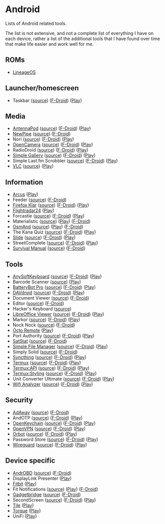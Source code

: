 # Android

Lists of Android related tools.

The list is not extensive, and not a complete list of everything I have on each
device, rather a list of the additional tools that I have found over time that
make life easier and work well for me.

## ROMs

- [LineageOS](https://lineageos.org/)

## Launcher/homescreen

- Taskbar
  ([source](https://github.com/farmerbb/Taskbar))
  ([F-Droid](https://f-droid.org/packages/com.farmerbb.taskbar/))
  ([Play](https://play.google.com/store/apps/details?id=com.farmerbb.taskbar))

## Media

- [AntennaPod](https://antennapod.org/)
  ([source](https://github.com/antennapod/AntennaPod))
  ([F-Droid](https://f-droid.org/packages/de.danoeh.antennapod/))
  ([Play](https://play.google.com/store/apps/details?id=de.danoeh.antennapod))
- [NewPipe](https://newpipe.schabi.org/)
  ([source](https://github.com/TeamNewPipe/NewPipe))
  ([F-Droid](https://f-droid.org/packages/org.schabi.newpipe/))
- Nori
  ([source](https://github.com/tjg1/nori))
  ([F-Droid](https://f-droid.org/packages/io.github.tjg1.nori/))
  ([Play](https://play.google.com/store/apps/details?id=io.github.tjg1.nori))
- [OpenCamera](https://opencamera.sourceforge.io/)
  ([source](https://sourceforge.net/p/opencamera/code/ci/master/tree/))
  ([F-Droid](https://f-droid.org/en/packages/net.sourceforge.opencamera/))
  ([Play](https://play.google.com/store/apps/details?id=net.sourceforge.opencamera))
- RadioDroid
  ([source](https://github.com/segler-alex/RadioDroid))
  ([F-Droid](https://f-droid.org/en/packages/net.programmierecke.radiodroid2/))
  ([Play](https://play.google.com/store/apps/details?id=net.programmierecke.radiodroid2))
- [Simple Gallery](https://simplemobiletools.github.io/)
  ([source](https://github.com/SimpleMobileTools/Simple-Gallery))
  ([F-Droid](https://f-droid.org/packages/com.simplemobiletools.gallery/))
  ([Play](https://play.google.com/store/apps/details?id=com.simplemobiletools.gallery.pro))
- Simple Last.fm Scrobbler
  ([source](https://github.com/tgwizard/sls))
  ([F-Droid](https://f-droid.org/packages/com.adam.aslfms/))
  ([Play](https://play.google.com/store/apps/details?id=com.adam.aslfms))
- [VLC](https://www.videolan.org/)
  ([source](https://code.videolan.org/videolan/vlc-android))
  ([Play](https://play.google.com/store/apps/details?id=org.videolan.vlc))

## Information

- [Arcus](http://arcusweather.com/)
  ([Play](https://play.google.com/store/apps/details?id=com.arcusweather.darksky))
- Feeder
  ([source](https://gitlab.com/spacecowboy/Feeder))
  ([F-Droid](https://f-droid.org/packages/com.nononsenseapps.feeder/))
- [Firefox Klar](https://www.mozilla.org/en-GB/firefox/mobile/)
  ([source](https://github.com/mozilla-mobile/focus-android))
  ([F-Droid](https://f-droid.org/en/packages/org.mozilla.klar/))
  ([Play](https://play.google.com/store/apps/details?id=org.mozilla.focus))
- [Flightradar24](https://www.flightradar24.com)
  ([Play](https://play.google.com/store/apps/details?id=com.flightradar24free))
- Forcastie
  ([source](https://github.com/martykan/forecastie))
  ([F-Droid](https://f-droid.org/packages/cz.martykan.forecastie/))
  ([Play](https://play.google.com/store/apps/details?id=com.casticalabs.forecastie))
- Materialistic
  ([source](https://github.com/hidroh/materialistic))
  ([Play](https://play.google.com/store/apps/details?id=io.github.hidroh.materialistic))
  ([F-Droid](https://f-droid.org/en/packages/io.github.hidroh.materialistic/))
- [OsmAnd](https://osmand.net/)
  ([source](https://github.com/osmandapp/Osmand))
  ([Play](https://play.google.com/store/apps/details?id=net.osmand))
  ([F-Droid](https://f-droid.org/en/packages/net.osmand.plus/))
- The Kana Quiz
  ([source](https://github.com/theblackwidower/KanaQuiz))
  ([F-Droid](https://f-droid.org/packages/com.noprestige.kanaquiz/))
  ([Play](https://play.google.com/store/apps/details?id=com.noprestige.kanaquiz))
- [Slide](https://www.reddit.com/r/slideforreddit)
  ([source](https://github.com/ccrama/Slide))
  ([F-Droid](https://f-droid.org/packages/me.ccrama.redditslide/))
  ([Play](https://play.google.com/store/apps/details?id=me.ccrama.redditslide))
- StreetComplete
  ([source](https://github.com/westnordost/StreetComplete))
  ([F-Droid](https://f-droid.org/packages/de.westnordost.streetcomplete/))
  ([Play](https://play.google.com/store/apps/details?id=de.westnordost.streetcomplete))
- [Survival Manual](https://survivalmanual.github.io/)
  ([source](https://github.com/ligi/SurvivalManual))
  ([F-Droid](https://f-droid.org/packages/org.ligi.survivalmanual/))

## Tools

- [AnySoftKeyboard](http://anysoftkeyboard.github.io/)
  ([source](https://github.com/AnySoftKeyboard/AnySoftKeyboard))
  ([F-Droid](https://f-droid.org/packages/com.menny.android.anysoftkeyboard/<Paste>))
  ([Play](https://play.google.com/store/apps/details?id=com.menny.android.anysoftkeyboard))
- Barcode Scanner
  ([source](https://github.com/zxing/zxing))
  ([Play](https://play.google.com/store/apps/details?id=com.google.zxing.client.android))
- [BatteryBot Pro](https://www.batterybot.info/)
  ([source](https://github.com/darshan-/Battery-Indicator-Pro))
  ([F-Droid](https://f-droid.org/en/packages/com.darshancomputing.BatteryIndicatorPro/))
  ([Play](https://play.google.com/store/apps/details?id=com.darshancomputing.BatteryIndicatorPro))
- [DAVdroid](https://www.davdroid.com/)
  ([source](https://gitlab.com/bitfireAT/davdroid))
  ([F-Droid](https://f-droid.org/en/packages/at.bitfire.davdroid/))
  ([Play](https://play.google.com/store/apps/details?id=at.bitfire.davdroid))
- Document Viewer
  ([source](https://github.com/PrivacyApps/document-viewer))
  ([F-Droid](https://f-droid.org/packages/org.sufficientlysecure.viewer/))
- Editor
  ([source](https://github.com/billthefarmer/editor))
  ([F-Droid](https://f-droid.org/packages/org.billthefarmer.editor/))
- Hacker's Keyboard
  ([source](https://github.com/klausw/hackerskeyboard))
- [LibreOffice Viewer](https://www.libreoffice.org/download/android-viewer/)
  ([source](https://cgit.freedesktop.org/libreoffice/core/tree))
  ([F-Droid](https://f-droid.org/en/packages/org.documentfoundation.libreoffice/))
  ([Play](https://play.google.com/store/apps/details?id=org.documentfoundation.libreoffice))
- Markor
  ([source](https://github.com/gsantner/markor))
  ([F-Droid](https://f-droid.org/packages/net.gsantner.markor/))
  ([Play](https://play.google.com/store/apps/details?id=net.gsantner.markor))
- Nock Nock
  ([source](https://github.com/afollestad/nock-nock))
  ([F-Droid](https://f-droid.org/packages/com.afollestad.nocknock/))
- [Octo Remote](https://sites.google.com/view/octoremote/home)
  ([Play](https://play.google.com/store/apps/details?id=com.kabacon.octoremote))
- Port Authority
  ([source](https://github.com/aaronjwood/PortAuthority))
  ([F-Droid](https://f-droid.org/packages/com.aaronjwood.portauthority/))
  ([Play](https://play.google.com/store/apps/details?id=com.aaronjwood.portauthority.free))
- [SatStat](http://mvglasow.github.io/satstat/index.html)
  ([source](https://github.com/mvglasow/satstat))
  ([F-Droid](https://f-droid.org/packages/com.vonglasow.michael.satstat/))
- [Simple File Manager](https://simplemobiletools.github.io/)
  ([source](https://github.com/SimpleMobileTools/Simple-File-Manager))
  ([F-Droid](https://f-droid.org/packages/com.simplemobiletools.filemanager.pro))
  ([Play](https://play.google.com/store/apps/details?id=com.simplemobiletools.filemanager.pro))
- Simply Solid
  ([source](https://github.com/enricocid/Simply-Solid))
  ([F-Droid](https://f-droid.org/packages/com.enrico.earthquake/))
- [Syncthing](https://syncthing.net)
  ([source](https://github.com/syncthing/syncthing-android))
  ([F-Droid](https://f-droid.org/en/packages/com.nutomic.syncthingandroid/))
  ([Play](https://play.google.com/store/apps/details?id=com.nutomic.syncthingandroid))
- [Termux](https://termux.com/)
  ([source](https://github.com/termux/termux-app))
  ([F-Droid](https://f-droid.org/packages/com.termux/))
  ([Play](https://play.google.com/store/apps/details?id=com.termux))
- [Termux:API](https://termux.com/)
  ([source](https://github.com/termux/termux-api))
  ([F-Droid](https://f-droid.org/en/packages/com.termux.api/))
  ([Play](https://play.google.com/store/apps/details?id=com.termux.api))
- [Termux:Styling](https://termux.com/)
  ([source](https://github.com/termux/termux-styling))
  ([F-Droid](https://f-droid.org/en/packages/com.termux.styling/))
  ([Play](https://play.google.com/store/apps/details?id=com.termux.styling))
- Unit Converter Ultimate
  ([source](https://github.com/physphil/UnitConverterUltimate))
  ([F-Droid](https://f-droid.org/packages/com.physphil.android.unitconverterultimate/))
  ([Play](https://play.google.com/store/apps/details?id=com.physphil.android.unitconverterultimate))
- [Wifi Analyzer](https://vremsoftwaredevelopment.github.io/WiFiAnalyzer/)
  ([source](https://github.com/VREMSoftwareDevelopment/WifiAnalyzer))
  ([F-Droid](https://f-droid.org/packages/com.vrem.wifianalyzer/))
  ([Play](https://play.google.com/store/apps/details?id=com.vrem.wifianalyzer))

## Security

- [AdAway](https://adaway.org/)
  ([source](https://github.com/AdAway/AdAway))
  ([F-Droid](https://f-droid.org/packages/org.adaway/))
- AndOTP
  ([source](https://github.com/andOTP/andOTP))
  ([F-Droid](https://f-droid.org/packages/org.shadowice.flocke.andotp/))
  ([Play](https://play.google.com/store/apps/details?id=org.shadowice.flocke.andotp))
- [OpenKeychain](https://www.openkeychain.org/)
  ([source](https://github.com/open-keychain/open-keychain))
  ([F-Droid](https://f-droid.org/packages/org.sufficientlysecure.keychain/))
  ([Play](https://play.google.com/store/apps/details?id=org.sufficientlysecure.keychain))
- [OpenVPN](http://ics-openvpn.blinkt.de/)
  ([source](https://github.com/schwabe/ics-openvpn))
  ([F-Droid](https://f-droid.org/packages/de.blinkt.openvpn/))
  ([Play](https://play.google.com/store/apps/details?id=de.blinkt.openvpn))
- [Orbot](https://guardianproject.info/apps/orbot/)
  ([source](https://gitweb.torproject.org/orbot.git))
  ([F-Droid](https://guardianproject.info/fdroid/))
  ([Play](https://play.google.com/store/apps/details?id=org.torproject.android))
- Password Store
  ([source](https://github.com/zeapo/Android-Password-Store))
  ([F-Droid](https://f-droid.org/packages/com.zeapo.pwdstore/))
  ([Play](https://play.google.com/store/apps/details?id=com.zeapo.pwdstore))
- [Wireguard](https://www.wireguard.com/)
  ([source](https://git.zx2c4.com/wireguard-android))
  ([F-Droid](https://f-droid.org/en/packages/com.wireguard.android/))
  ([Play](https://play.google.com/store/apps/details?id=com.wireguard.android))

## Device specific

- [AndrOBD](https://github.com/fr3ts0n/AndrOBD/wiki)
  ([source](https://github.com/fr3ts0n/AndrOBD))
  ([F-Droid](https://f-droid.org/packages/com.fr3ts0n.ecu.gui.androbd/))
- DisplayLink Presenter
  ([Play](https://play.google.com/store/apps/details?id=com.displaylink.presenter))
- [Fitbit](https://fitbit.com)
  ([Play](https://play.google.com/store/apps/details?id=com.fitbit.FitbitMobile))
- Fit Notifications
  ([source](https://github.com/abhijitvalluri/fitnotifications))
  ([Play](https://play.google.com/store/apps/details?id=com.abhijitvalluri.android.fitnotifications))
  ([F-Droid](https://f-droid.org/packages/com.abhijitvalluri.android.fitnotifications/))
- [Gadgetbridge](https://gadgetbridge.org/)
  ([source](https://github.com/Freeyourgadget/Gadgetbridge))
  ([F-Droid](https://f-droid.org/en/packages/nodomain.freeyourgadget.gadgetbridge/))
- SecondScreen
  ([source](https://github.com/farmerbb/SecondScreen))
  ([F-Droid](https://f-droid.org/packages/com.farmerbb.secondscreen.free/))
  ([Play](https://play.google.com/store/apps/details?id=com.farmerbb.secondscreen.free))
- [Tile](https://www.thetileapp.com)
  ([Play](https://play.google.com/store/apps/details?id=com.thetileapp.tile))
- [Torque](https://torque-bhp.com/)
  ([Play](https://play.google.com/store/apps/details?id=org.prowl.torque))
- UniFi
  ([Play](https://play.google.com/store/apps/details?id=com.ubnt.easyunifi))
